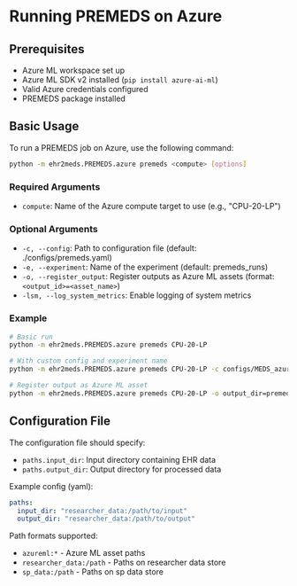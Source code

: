 # Running PREMEDS on Azure

## Prerequisites

- Azure ML workspace set up
- Azure ML SDK v2 installed (`pip install azure-ai-ml`)
- Valid Azure credentials configured
- PREMEDS package installed

## Basic Usage

To run a PREMEDS job on Azure, use the following command:

```bash
python -m ehr2meds.PREMEDS.azure premeds <compute> [options]
```

### Required Arguments

- `compute`: Name of the Azure compute target to use (e.g., "CPU-20-LP")

### Optional Arguments

- `-c, --config`: Path to configuration file (default: ./configs/premeds.yaml)
- `-e, --experiment`: Name of the experiment (default: premeds_runs)
- `-o, --register_output`: Register outputs as Azure ML assets (format: `<output_id>=<asset_name>`)
- `-lsm, --log_system_metrics`: Enable logging of system metrics

### Example

```bash
# Basic run
python -m ehr2meds.PREMEDS.azure premeds CPU-20-LP

# With custom config and experiment name
python -m ehr2meds.PREMEDS.azure premeds CPU-20-LP -c configs/MEDS_azure.yaml -e premeds

# Register output as Azure ML asset
python -m ehr2meds.PREMEDS.azure premeds CPU-20-LP -o output_dir=premeds_v01
```

## Configuration File

The configuration file should specify:

- `paths.input_dir`: Input directory containing EHR data
- `paths.output_dir`: Output directory for processed data

Example config (yaml):

```yaml
paths:
  input_dir: "researcher_data:/path/to/input"
  output_dir: "researcher_data:/path/to/output"
```

Path formats supported:

- `azureml:*` - Azure ML asset paths
- `researcher_data:/path` - Paths on researcher data store
- `sp_data:/path` - Paths on sp data store
